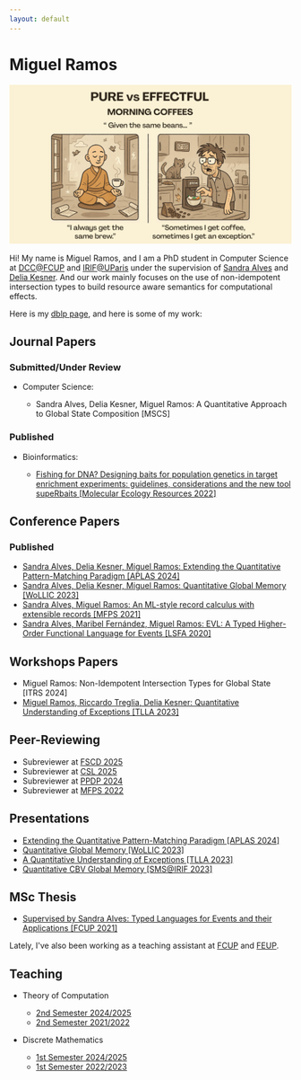 ```yaml
---
layout: default
---
```


# Miguel Ramos

<img border-radius="100%" src="assets/img/morning-coffees.png" alt="Pure vs Effectful Morning Coffees">

Hi! My name is Miguel Ramos, and I am a PhD student in Computer Science at [DCC@FCUP](https://www.dcc.fc.up.pt/site/) and [IRIF@UParis](https://www.irif.fr/) under the supervision of [Sandra Alves](https://www.dcc.fc.up.pt/~sandra/Home/Home.html) and [Delia Kesner](https://www.irif.fr/~kesner/). And our work mainly focuses on the use of non-idempotent intersection types to build resource aware semantics for computational effects.

Here is my [dblp page](https://dblp.uni-trier.de/pid/82/8172-2.html), and here is some of my work:

## Journal Papers

### Submitted/Under Review

* Computer Science:

  + Sandra Alves, Delia Kesner, Miguel Ramos: A Quantitative Approach to Global State Composition \[MSCS\]

### Published

* Bioinformatics:

  + [Fishing for DNA? Designing baits for population genetics in target enrichment experiments: guidelines, considerations and the new tool supeRbaits \[Molecular Ecology Resources 2022\]](http://dx.doi.org/10.1111/1755-0998.13598)

## Conference Papers

<!-- ### Submitted/Under Review -->

### Published

* [Sandra Alves, Delia Kesner, Miguel Ramos: Extending the Quantitative Pattern-Matching Paradigm \[APLAS 2024\]](https://link.springer.com/chapter/10.1007/978-981-97-8943-6_5)
* [Sandra Alves, Delia Kesner, Miguel Ramos: Quantitative Global Memory \[WoLLIC 2023\]](https://arxiv.org/pdf/2303.08940.pdf)
* [Sandra Alves, Miguel Ramos: An ML-style record calculus with extensible records \[MFPS 2021\]](https://arxiv.org/abs/2108.06296v2)
* [Sandra Alves, Maribel Fernández, Miguel Ramos: EVL: A Typed Higher-Order Functional Language for Events \[LSFA 2020\]](https://www.sciencedirect.com/science/article/pii/S1571066120300384?via%3Dihub)

## Workshops Papers

* Miguel Ramos: Non-Idempotent Intersection Types for Global State \[ITRS 2024\]
* [Miguel Ramos, Riccardo Treglia, Delia Kesner: Quantitative Understanding of Exceptions \[TLLA 2023\]](https://boilnkettle.github.io/assets/papers/quantitative-understanding-of-exceptions.pdf)
<!-- * [Sandra Alves, Delia Kesner, Miguel Ramos: Extending the Quantitative Pattern-Matching Paradigm \[LSFA 2021\]](https://lsfa2022.github.io/lsfa2022-preproc.pdf) -->

## Peer-Reviewing

* Subreviewer at [FSCD 2025](https://fscd2025.github.io/cfp.htm)
* Subreviewer at [CSL 2025](https://csl2025.github.io/)
* Subreviewer at [PPDP 2024](https://ppdp2024.github.io/)
* Subreviewer at [MFPS 2022](https://www.cs.cornell.edu/mfps-2022/)

## Presentations

* [Extending the Quantitative Pattern-Matching Paradigm \[APLAS 2024\]](https://boilnkettle.github.io/assets/presentations/aplas24.pdf)
* [Quantitative Global Memory \[WoLLIC 2023\]](https://boilnkettle.github.io/assets/presentations/wollic23.pdf)
* [A Quantitative Understanding of Exceptions \[TLLA 2023\]](https://boilnkettle.github.io/assets/presentations/tlla23.pdf)
* [Quantitative CBV Global Memory \[SMS@IRIF 2023\]](https://boilnkettle.github.io/assets/presentations/sms23.pdf)

## MSc Thesis

* [Supervised by Sandra Alves: Typed Languages for Events and their Applications \[FCUP 2021\]](https://sigarra.up.pt/fcup/pt/pub_geral.show_file?pi_doc_id=311049)

Lately, I've also been working as a teaching assistant at [FCUP](https://www.fc.up.pt/site/) and [FEUP](https://www.fe.up.pt/site).

## Teaching

* Theory of Computation

  + [2nd Semester 2024/2025](https://sigarra.up.pt/feup/pt/ucurr_geral.ficha_uc_view?pv_ocorrencia_id=541875)
  + [2nd Semester 2021/2022](https://sigarra.up.pt/feup/en/UCURR_GERAL.FICHA_UC_VIEW?pv_ocorrencia_id=484423)

* Discrete Mathematics

  + [1st Semester 2024/2025](https://sigarra.up.pt/feup/pt/ucurr_geral.ficha_uc_view?pv_ocorrencia_id=541869)
  + [1st Semester 2022/2023](https://sigarra.up.pt/feup/en/UCURR_GERAL.FICHA_UC_VIEW?pv_ocorrencia_id=501666)

